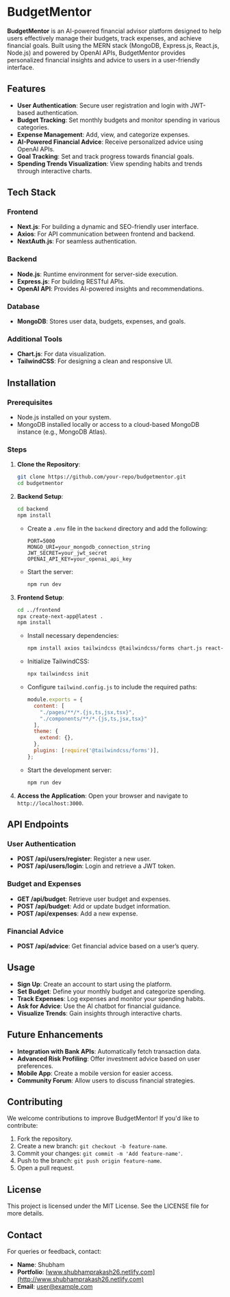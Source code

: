 # BudgetMentor

**BudgetMentor** is an AI-powered financial advisor platform designed to help users effectively manage their budgets, track expenses, and achieve financial goals. Built using the MERN stack (MongoDB, Express.js, React.js, Node.js) and powered by OpenAI APIs, BudgetMentor provides personalized financial insights and advice to users in a user-friendly interface.

## Features

- **User Authentication**: Secure user registration and login with JWT-based authentication.
- **Budget Tracking**: Set monthly budgets and monitor spending in various categories.
- **Expense Management**: Add, view, and categorize expenses.
- **AI-Powered Financial Advice**: Receive personalized advice using OpenAI APIs.
- **Goal Tracking**: Set and track progress towards financial goals.
- **Spending Trends Visualization**: View spending habits and trends through interactive charts.

## Tech Stack

### Frontend
- **Next.js**: For building a dynamic and SEO-friendly user interface.
- **Axios**: For API communication between frontend and backend.
- **NextAuth.js**: For seamless authentication.

### Backend
- **Node.js**: Runtime environment for server-side execution.
- **Express.js**: For building RESTful APIs.
- **OpenAI API**: Provides AI-powered insights and recommendations.

### Database
- **MongoDB**: Stores user data, budgets, expenses, and goals.

### Additional Tools
- **Chart.js**: For data visualization.
- **TailwindCSS**: For designing a clean and responsive UI.

## Installation

### Prerequisites
- Node.js installed on your system.
- MongoDB installed locally or access to a cloud-based MongoDB instance (e.g., MongoDB Atlas).

### Steps

1. **Clone the Repository**:
   ```bash
   git clone https://github.com/your-repo/budgetmentor.git
   cd budgetmentor
   ```

2. **Backend Setup**:
   ```bash
   cd backend
   npm install
   ```
   - Create a `.env` file in the `backend` directory and add the following:
     ```env
     PORT=5000
     MONGO_URI=your_mongodb_connection_string
     JWT_SECRET=your_jwt_secret
     OPENAI_API_KEY=your_openai_api_key
     ```
   - Start the server:
     ```bash
     npm run dev
     ```

3. **Frontend Setup**:
   ```bash
   cd ../frontend
   npx create-next-app@latest .
   npm install
   ```
   - Install necessary dependencies:
     ```bash
     npm install axios tailwindcss @tailwindcss/forms chart.js react-chartjs-2 next-auth
     ```
   - Initialize TailwindCSS:
     ```bash
     npx tailwindcss init
     ```
   - Configure `tailwind.config.js` to include the required paths:
     ```js
     module.exports = {
       content: [
         "./pages/**/*.{js,ts,jsx,tsx}",
         "./components/**/*.{js,ts,jsx,tsx}"
       ],
       theme: {
         extend: {},
       },
       plugins: [require('@tailwindcss/forms')],
     };
     ```
   - Start the development server:
     ```bash
     npm run dev
     ```

4. **Access the Application**:
   Open your browser and navigate to `http://localhost:3000`.

## API Endpoints

### User Authentication
- **POST /api/users/register**: Register a new user.
- **POST /api/users/login**: Login and retrieve a JWT token.

### Budget and Expenses
- **GET /api/budget**: Retrieve user budget and expenses.
- **POST /api/budget**: Add or update budget information.
- **POST /api/expenses**: Add a new expense.

### Financial Advice
- **POST /api/advice**: Get financial advice based on a user’s query.

## Usage

- **Sign Up**: Create an account to start using the platform.
- **Set Budget**: Define your monthly budget and categorize spending.
- **Track Expenses**: Log expenses and monitor your spending habits.
- **Ask for Advice**: Use the AI chatbot for financial guidance.
- **Visualize Trends**: Gain insights through interactive charts.

## Future Enhancements

- **Integration with Bank APIs**: Automatically fetch transaction data.
- **Advanced Risk Profiling**: Offer investment advice based on user preferences.
- **Mobile App**: Create a mobile version for easier access.
- **Community Forum**: Allow users to discuss financial strategies.

## Contributing

We welcome contributions to improve BudgetMentor! If you'd like to contribute:
1. Fork the repository.
2. Create a new branch: `git checkout -b feature-name`.
3. Commit your changes: `git commit -m 'Add feature-name'`.
4. Push to the branch: `git push origin feature-name`.
5. Open a pull request.

## License

This project is licensed under the MIT License. See the LICENSE file for more details.

## Contact

For queries or feedback, contact:
- **Name**: Shubham
- **Portfolio**: [www.shubhamprakash26.netlify.com](http://www.shubhamprakash26.netlify.com)
- **Email**: user@example.com